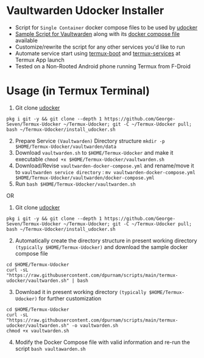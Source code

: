# Vaultwarden Udocker Installer
- Script for `Single Container` docker compose files to be used by [udocker](https://github.com/George-Seven/Termux-Udocker/tree/main)
- [Sample Script for Vaultwarden](https://github.com/dpurnam/scripts/blob/main/termux-udocker/vaultwarden.sh) along with its [docker compose file](https://github.com/dpurnam/scripts/blob/main/termux-udocker/vaultwarden-docker-compose.yml) available
- Customize/rewrite the script for any other services you'd like to run
- Automate service start using [termux-boot](https://github.com/termux/termux-boot) and [termux-services](https://github.com/termux/termux-services) at Termux App launch
- Tested on a Non-Rooted Android phone running Termux from F-Droid
  
# Usage (in Termux Terminal)
1. Git clone [udocker](https://github.com/George-Seven/Termux-Udocker/tree/main)
```
pkg i git -y && git clone --depth 1 https://github.com/George-Seven/Termux-Udocker ~/Termux-Udocker; git -C ~/Termux-Udocker pull; bash ~/Termux-Udocker/install_udocker.sh
```
2. Prepare Service `(Vaultwarden)` Directory structure `mkdir -p $HOME/Termux-Udocker/vaultwarden/data`
3. Download `vaultwarden.sh` to `$HOME/Termux-Udocker` and make it executable `chmod +x $HOME/Termux-Udocker/vaultwarden.sh`
4. Download/Revise `vaultwarden-docker-compose.yml` and rename/move it to `vaultwarden service directory` : `mv vaultwarden-docker-compose.yml $HOME/Termux-Udocker/vaultwarden/docker-compose.yml`
5. Run `bash $HOME/Termux-Udocker/vaultwarden.sh`

OR

1. Git clone [udocker](https://github.com/George-Seven/Termux-Udocker/tree/main)
```
pkg i git -y && git clone --depth 1 https://github.com/George-Seven/Termux-Udocker ~/Termux-Udocker; git -C ~/Termux-Udocker pull; bash ~/Termux-Udocker/install_udocker.sh
```
2. Automatically create the directory structure in present working directory `(typically $HOME/Termux-Udocker)` and download the sample docker compose file 
```
cd $HOME/Termux-Udocker
curl -sL "https://raw.githubusercontent.com/dpurnam/scripts/main/termux-udocker/vaultwarden.sh" | bash
```
3. Download it in present working directory `(typically $HOME/Termux-Udocker)` for further customization
```
cd $HOME/Termux-Udocker
curl -sL "https://raw.githubusercontent.com/dpurnam/scripts/main/termux-udocker/vaultwarden.sh" -o vaultwarden.sh
chmod +x vaultwarden.sh
```
4. Modify the Docker Compose file with valid information and re-run the script `bash vaultawarden.sh`
